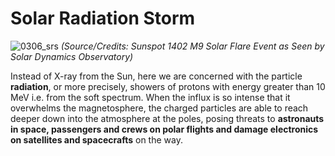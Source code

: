 # Solar Radiation Storm

![0306_srs](./static/0306_srs.jpg)
*(Source/Credits: Sunspot 1402 M9 Solar Flare Event as Seen by Solar Dynamics Observatory)*

Instead of X-ray from the Sun, here we are concerned with the particle **radiation**, or more precisely, showers of protons with energy greater than 10 MeV i.e. from the soft spectrum. When the influx is so intense that it overwhelms the magnetosphere, the charged particles are able to reach deeper down into the atmosphere at the poles, posing threats to **astronauts in space, passengers and crews on polar flights and damage electronics on satellites and spacecrafts** on the way.

